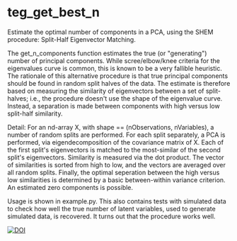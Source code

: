 # teg_get_best_n
Estimate the optimal number of components in a PCA, using the SHEM procedure: Split-Half Eigenvector Matching.

The get_n_components function estimates the true (or "generating") number of principal components. While scree/elbow/knee criteria for the eigenvalues curve is common, this is known to be a very fallible heuristic. The rationale of this alternative procedure is that true principal components should be found in random split halves of the data. The estimate is therefore based on measuring the similarity of eigenvectors between a set of split-halves; i.e., the procedure doesn't use the shape of the eigenvalue curve. Instead, a separation is made between components with high versus low split-half similarity.

Detail: For an nd-array X, with shape == (nObservations, nVariables), a number of random splits are performed. For each split separately, a PCA is performed, via eigendecomposition of the covariance matrix of X. Each of the first split's eigenvectors is matched to the most-similar of the second split's eigenvectors. Similarity is measured via the dot product. The vector of similarities is sorted from high to low, and the vectors are averaged over all random splits. Finally, the optimal seperation between the high versus low similarities is determined by a basic between-within variance criterion. An estimated zero components is possible.

Usage is shown in example.py. This also contains tests with simulated data to check how well the true number of latent variables, used to generate simulated data, is recovered. It turns out that the procedure works well.

[![DOI](https://zenodo.org/badge/621991078.svg)](https://zenodo.org/badge/latestdoi/621991078)
